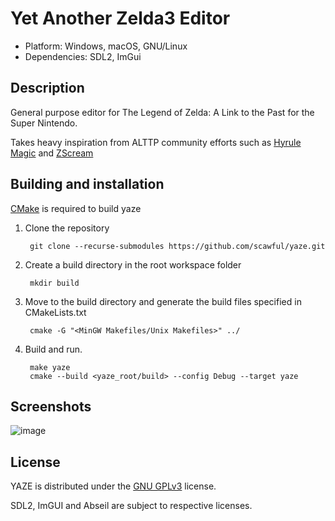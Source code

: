 # Yet Another Zelda3 Editor

- Platform: Windows, macOS, GNU/Linux
- Dependencies: SDL2, ImGui

## Description

General purpose editor for The Legend of Zelda: A Link to the Past for the Super Nintendo.

Takes heavy inspiration from ALTTP community efforts such as [Hyrule Magic](https://www.romhacking.net/utilities/200/) and [ZScream](https://github.com/Zarby89/ZScreamDungeon)

Building and installation
-------------------------
[CMake](http://www.cmake.org "CMake") is required to build yaze 

1. Clone the repository

        git clone --recurse-submodules https://github.com/scawful/yaze.git 

3. Create a build directory in the root workspace folder

        mkdir build
      
4. Move to the build directory and generate the build files specified in CMakeLists.txt

        cmake -G "<MinGW Makefiles/Unix Makefiles>" ../

4. Build and run.

        make yaze
        cmake --build <yaze_root/build> --config Debug --target yaze

Screenshots
--------
![image](https://user-images.githubusercontent.com/47263509/175393817-39ba86c1-d940-4426-b4db-e2c0f6bd857f.png)

License
--------
YAZE is distributed under the [GNU GPLv3](https://www.gnu.org/licenses/gpl-3.0.txt) license.

SDL2, ImGUI and Abseil are subject to respective licenses.
